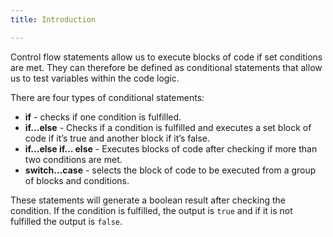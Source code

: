 ```yaml
---
title: Introduction

---
```

<!--

-->

Control flow statements allow us to execute blocks of code if set conditions are met. They can therefore be defined as conditional statements that allow us to test variables within the code logic.

There are four types of conditional statements:

- **if** - checks if one condition is fulfilled.
- **if...else** - Checks if a condition is fulfilled and executes a set block of code if it’s true and another block if it’s false.
- **if...else if… else** - Executes blocks of code after checking if more than two conditions are met.
- **switch...case** - selects the block of code to be executed from a group of blocks and conditions.

These statements will generate a boolean result after checking the condition. If the condition is fulfilled, the output is `true` and if it is not fulfilled the output is `false`.